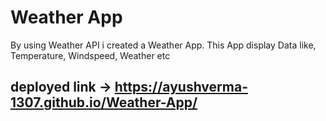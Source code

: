 # Weather App
By using Weather API i created a Weather App.
This App display Data like, Temperature, Windspeed, Weather etc
## deployed link -> https://ayushverma-1307.github.io/Weather-App/
